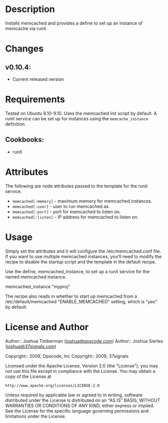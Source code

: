 Description
===========

Installs memcached and provides a define to set up an instance of
memcache via runit.

Changes
=======

## v0.10.4:

* Current released version

Requirements
============

Tested on Ubuntu 8.10-9.10. Uses the memcached init script by default.
A runit service can be set up for instances using the
`memcache_instance` definition.

## Cookbooks:

* runit

Attributes
==========

The following are node attributes passed to the template for the runit
service.

* `memcached[:memory]` - maximum memory for memcached instances.
* `memcached[:user]` - user to run memcached as.
* `memcached[:port]` - port for memcached to listen on.
* `memcached[:listen]` - IP address for memcached to listen on.

Usage
=====

Simply set the attributes and it will configure the /etc/memcached.conf file. If you want to use multiple memcached instances, you'll need to modify the recipe to disable the startup script and the template in the default recipe.

Use the define, memcached_instance, to set up a runit service for the named memcached instance.

  memcached_instance "myproj" 

The recipe also reads in whether to start up memcached from a /etc/default/memcached "ENABLE_MEMCACHED" setting, which is "yes" by default.

License and Author
==================

Author:: Joshua Timberman (<joshua@opscode.com>)
Author:: Joshua Sierles (<joshua@37signals.com>)

Copyright:: 2009, Opscode, Inc
Copyright:: 2009, 37signals

Licensed under the Apache License, Version 2.0 (the "License");
you may not use this file except in compliance with the License.
You may obtain a copy of the License at

    http://www.apache.org/licenses/LICENSE-2.0

Unless required by applicable law or agreed to in writing, software
distributed under the License is distributed on an "AS IS" BASIS,
WITHOUT WARRANTIES OR CONDITIONS OF ANY KIND, either express or implied.
See the License for the specific language governing permissions and
limitations under the License.

